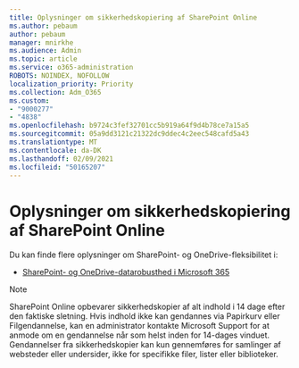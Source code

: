 ```yaml
---
title: Oplysninger om sikkerhedskopiering af SharePoint Online
ms.author: pebaum
author: pebaum
manager: mnirkhe
ms.audience: Admin
ms.topic: article
ms.service: o365-administration
ROBOTS: NOINDEX, NOFOLLOW
localization_priority: Priority
ms.collection: Adm_O365
ms.custom:
- "9000277"
- "4838"
ms.openlocfilehash: b9724c3fef32701cc5b919a64f9d4b78ce7a15a5
ms.sourcegitcommit: 05a9dd3121c21322dc9ddec4c2eec548cafd5a43
ms.translationtype: MT
ms.contentlocale: da-DK
ms.lasthandoff: 02/09/2021
ms.locfileid: "50165207"
---
```

# <a name="sharepoint-online-backup-information"></a>Oplysninger om sikkerhedskopiering af SharePoint Online

Du kan finde flere oplysninger om SharePoint- og OneDrive-fleksibilitet i:

- [SharePoint- og OneDrive-datarobusthed i Microsoft 365](https://docs.microsoft.com/compliance/assurance/assurance-sharepoint-onedrive-data-resiliency)

> [!NOTE]
> SharePoint Online opbevarer sikkerhedskopier af alt indhold i 14 dage efter den faktiske sletning. Hvis indhold ikke kan [](https://support.microsoft.com/office/restore-deleted-items-from-the-site-collection-recycle-bin-5fa924ee-16d7-487b-9a0a-021b9062d14b) gendannes via Papirkurv eller Filgendannelse, [](https://support.microsoft.com/office/restore-your-onedrive-fa231298-759d-41cf-bcd0-25ac53eb8a15)kan en administrator kontakte Microsoft Support for at anmode om en gendannelse når som helst inden for 14-dages vinduet. Gendannelser fra sikkerhedskopier kan kun gennemføres for samlinger af websteder eller undersider, ikke for specifikke filer, lister eller biblioteker.
